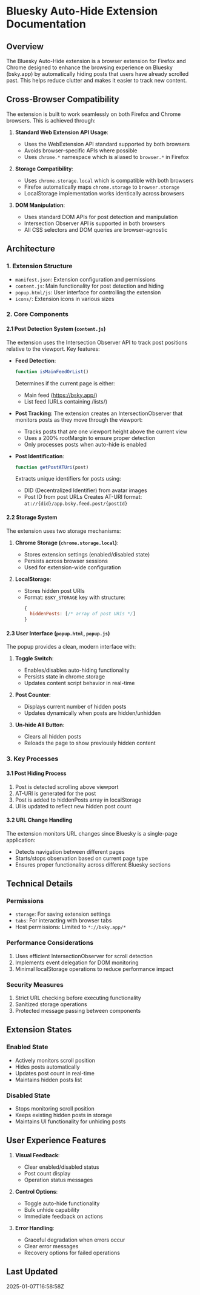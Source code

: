 # Bluesky Auto-Hide Extension Documentation

## Overview
The Bluesky Auto-Hide extension is a browser extension for Firefox and Chrome designed to enhance the browsing experience on Bluesky (bsky.app) by automatically hiding posts that users have already scrolled past. This helps reduce clutter and makes it easier to track new content.

## Cross-Browser Compatibility
The extension is built to work seamlessly on both Firefox and Chrome browsers. This is achieved through:

1. **Standard Web Extension API Usage**:
   - Uses the WebExtension API standard supported by both browsers
   - Avoids browser-specific APIs where possible
   - Uses `chrome.*` namespace which is aliased to `browser.*` in Firefox

2. **Storage Compatibility**:
   - Uses `chrome.storage.local` which is compatible with both browsers
   - Firefox automatically maps `chrome.storage` to `browser.storage`
   - LocalStorage implementation works identically across browsers

3. **DOM Manipulation**:
   - Uses standard DOM APIs for post detection and manipulation
   - Intersection Observer API is supported in both browsers
   - All CSS selectors and DOM queries are browser-agnostic

## Architecture

### 1. Extension Structure
- `manifest.json`: Extension configuration and permissions
- `content.js`: Main functionality for post detection and hiding
- `popup.html/js`: User interface for controlling the extension
- `icons/`: Extension icons in various sizes

### 2. Core Components

#### 2.1 Post Detection System (`content.js`)
The extension uses the Intersection Observer API to track post positions relative to the viewport. Key features:

- **Feed Detection**: 
  ```javascript
  function isMainFeedOrList()
  ```
  Determines if the current page is either:
  - Main feed (https://bsky.app/)
  - List feed (URLs containing /lists/)

- **Post Tracking**:
  The extension creates an IntersectionObserver that monitors posts as they move through the viewport:
  - Tracks posts that are one viewport height above the current view
  - Uses a 200% rootMargin to ensure proper detection
  - Only processes posts when auto-hide is enabled

- **Post Identification**:
  ```javascript
  function getPostATUri(post)
  ```
  Extracts unique identifiers for posts using:
  - DID (Decentralized Identifier) from avatar images
  - Post ID from post URLs
  Creates AT-URI format: `at://{did}/app.bsky.feed.post/{postId}`

#### 2.2 Storage System
The extension uses two storage mechanisms:

1. **Chrome Storage (`chrome.storage.local`)**:
   - Stores extension settings (enabled/disabled state)
   - Persists across browser sessions
   - Used for extension-wide configuration

2. **LocalStorage**:
   - Stores hidden post URIs
   - Format: `BSKY_STORAGE` key with structure:
     ```javascript
     {
       hiddenPosts: [/* array of post URIs */]
     }
     ```

#### 2.3 User Interface (`popup.html`, `popup.js`)

The popup provides a clean, modern interface with:

1. **Toggle Switch**:
   - Enables/disables auto-hiding functionality
   - Persists state in chrome.storage
   - Updates content script behavior in real-time

2. **Post Counter**:
   - Displays current number of hidden posts
   - Updates dynamically when posts are hidden/unhidden

3. **Un-hide All Button**:
   - Clears all hidden posts
   - Reloads the page to show previously hidden content

### 3. Key Processes

#### 3.1 Post Hiding Process
1. Post is detected scrolling above viewport
2. AT-URI is generated for the post
3. Post is added to hiddenPosts array in localStorage
4. UI is updated to reflect new hidden post count

#### 3.2 URL Change Handling
The extension monitors URL changes since Bluesky is a single-page application:
- Detects navigation between different pages
- Starts/stops observation based on current page type
- Ensures proper functionality across different Bluesky sections

## Technical Details

### Permissions
- `storage`: For saving extension settings
- `tabs`: For interacting with browser tabs
- Host permissions: Limited to `*://bsky.app/*`

### Performance Considerations
1. Uses efficient IntersectionObserver for scroll detection
2. Implements event delegation for DOM monitoring
3. Minimal localStorage operations to reduce performance impact

### Security Measures
1. Strict URL checking before executing functionality
2. Sanitized storage operations
3. Protected message passing between components

## Extension States

### Enabled State
- Actively monitors scroll position
- Hides posts automatically
- Updates post count in real-time
- Maintains hidden posts list

### Disabled State
- Stops monitoring scroll position
- Keeps existing hidden posts in storage
- Maintains UI functionality for unhiding posts

## User Experience Features

1. **Visual Feedback**:
   - Clear enabled/disabled status
   - Post count display
   - Operation status messages

2. **Control Options**:
   - Toggle auto-hide functionality
   - Bulk unhide capability
   - Immediate feedback on actions

3. **Error Handling**:
   - Graceful degradation when errors occur
   - Clear error messages
   - Recovery options for failed operations

## Last Updated
2025-01-07T16:58:58Z
